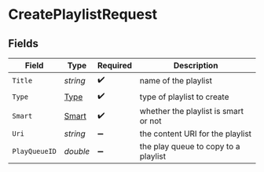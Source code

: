 # CreatePlaylistRequest


## Fields

| Field                                   | Type                                    | Required                                | Description                             |
| --------------------------------------- | --------------------------------------- | --------------------------------------- | --------------------------------------- |
| `Title`                                 | *string*                                | :heavy_check_mark:                      | name of the playlist                    |
| `Type`                                  | [Type](../../Models/Requests/Type.md)   | :heavy_check_mark:                      | type of playlist to create              |
| `Smart`                                 | [Smart](../../Models/Requests/Smart.md) | :heavy_check_mark:                      | whether the playlist is smart or not    |
| `Uri`                                   | *string*                                | :heavy_minus_sign:                      | the content URI for the playlist        |
| `PlayQueueID`                           | *double*                                | :heavy_minus_sign:                      | the play queue to copy to a playlist    |